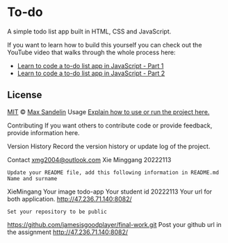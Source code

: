 # To-do
A simple todo list app built in HTML, CSS and JavaScript.

If you want to learn how to build this yourself you can check out the YouTube video that walks through the whole process here:
- [Learn to code a to-do list app in JavaScript - Part 1](https://www.youtube.com/watch?v=2wCpkOk2uCg)
- [Learn to code a to-do list app in JavaScript - Part 2](https://www.youtube.com/watch?v=bGLZ2pwCaiI)

## License
[MIT](LICENSE.md) © [Max Sandelin](https://instagram.com/themaxsandelin)
Usage
[Explain how to use or run the project here.](http://47.236.71.140:8082/)

Contributing
If you want others to contribute code or provide feedback, provide information here.

Version History
Record the version history or update log of the project.

Contact
xmg2004@outlook.com
Xie Minggang
20222113

	Update your README file, add this following information in README.md 
	Name and surname
  XieMingang
	Your image
todo-app
	Your student id
  20222113
	Your url for both application.
  http://47.236.71.140:8082/

	Set your repository to be public
   https://github.com/jamesisgoodplayer/final-work.git
	Post your github url in the assignment
http://47.236.71.140:8082/
